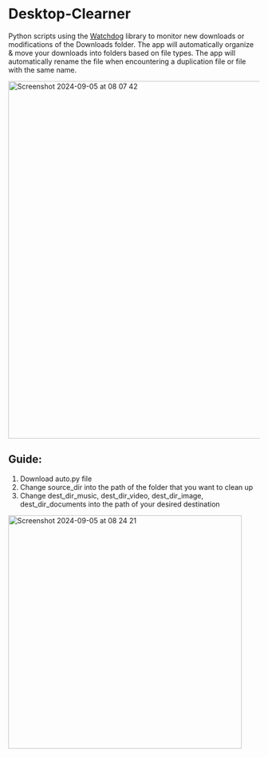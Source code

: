 # Desktop-Clearner

Python scripts using the [Watchdog](https://pythonhosted.org/watchdog/) library to monitor new downloads or modifications of the Downloads folder. The app will automatically organize & move your downloads into folders based on file types. The app will automatically rename the file when encountering a duplication file or file with the same name.

<img width="717" alt="Screenshot 2024-09-05 at 08 07 42" src="https://github.com/user-attachments/assets/71479138-3ea2-46d0-9dad-db2ce20b924b">

## Guide:
1. Download auto.py file
2. Change source_dir into the path of the folder that you want to clean up
3. Change dest_dir_music, dest_dir_video, dest_dir_image, dest_dir_documents into the path of your desired destination
<img width="468" alt="Screenshot 2024-09-05 at 08 24 21" src="https://github.com/user-attachments/assets/c1f96882-af61-4356-a5b1-75a024f4ae01">
